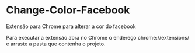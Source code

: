 # Change-Color-Facebook
Extensão para Chrome para alterar a cor do facebook

Para executar a extensão abra no Chrome o endereço chrome://extensions/ e arraste a pasta que contenha o projeto.
